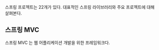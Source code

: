 스프링 프로젝트는 22개가 있다. 대표적인 스프링 라이브러리와 주요 프로젝트에 대해 살펴본다. 

## 스프링 MVC
스프링 MVC 는 웹 어플리케이션 개발을 위한 프레임워크다. 


<!--stackedit_data:
eyJoaXN0b3J5IjpbLTE0MDUxODYxODZdfQ==
-->
